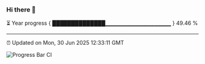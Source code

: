 ### Hi there 👋

⏳ Year progress { ██████████████▁▁▁▁▁▁▁▁▁▁▁▁▁▁▁▁ } 49.46 %

---

⏰ Updated on Mon, 30 Jun 2025 12:33:11 GMT

![Progress Bar CI](https://github.com/liununu/liununu/workflows/Progress%20Bar%20CI/badge.svg)
